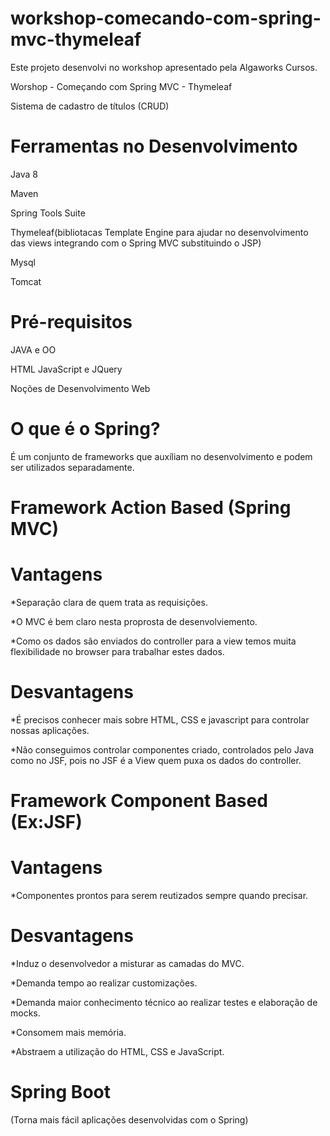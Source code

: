 # workshop-comecando-com-spring-mvc-thymeleaf
Este projeto desenvolvi no workshop apresentado pela Algaworks Cursos.

Worshop - Começando com Spring MVC - Thymeleaf

Sistema de cadastro de títulos (CRUD)


# Ferramentas no Desenvolvimento

Java 8

Maven

Spring Tools Suite

Thymeleaf(bibliotacas Template Engine para ajudar no desenvolvimento das views integrando com o Spring MVC substituindo o JSP)

Mysql

Tomcat

# Pré-requisitos

JAVA e OO

HTML
JavaScript e JQuery

Noções de Desenvolvimento Web

# O que é o Spring?
É um conjunto de frameworks que auxíliam no desenvolvimento e podem ser utilizados separadamente.

# Framework Action Based (Spring MVC)

# Vantagens

*Separação clara de quem trata as requisições.

*O MVC é bem claro nesta proprosta de desenvolviemento.

*Como os dados são enviados do controller para a view temos muita flexibilidade no browser para trabalhar estes dados.


# Desvantagens

*É precisos conhecer mais sobre HTML, CSS e javascript para controlar nossas aplicações.

*Não conseguimos controlar componentes criado, controlados pelo Java como no JSF, pois no JSF é a View quem puxa os dados do controller.

# Framework Component Based (Ex:JSF)

# Vantagens

*Componentes prontos para serem reutizados sempre quando precisar.

# Desvantagens 

*Induz o desenvolvedor a misturar as camadas do MVC.

*Demanda tempo ao realizar customizações.

*Demanda maior conhecimento técnico ao realizar testes e elaboração de mocks.

*Consomem mais memória.

*Abstraem a utilização do HTML, CSS e JavaScript.

# Spring Boot

(Torna mais fácil aplicações desenvolvidas com o Spring)



